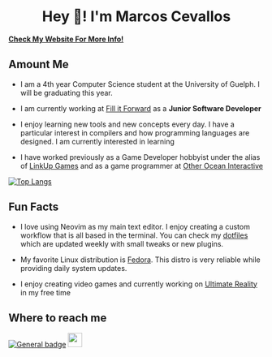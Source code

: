 <h1 align="center"> Hey 👋! I'm Marcos Cevallos</h1>

<!--
**LinkUpGames/LinkUpGames** is a ✨ _special_ ✨ repository because its `README.md` (this file) appears on your GitHub profile.

Here are some ideas to get you started:

- 🔭 I’m currently working on ...
- 🌱 I’m currently learning ...
- 👯 I’m looking to collaborate on ...
- 🤔 I’m looking for help with ...
- 💬 Ask me about ...
- 📫 How to reach me: ...
- 😄 Pronouns: ...
- ⚡ Fun fact: ...
-->

**[Check My Website For More Info!](https://linkupgames.github.io/portfolio/)**

## Amount Me

* I am a 4th year Computer Science student at the University of Guelph. I will be graduating this year.

* I am currently working at [Fill it Forward](https://fillitforward.com/about/) as a **Junior Software Developer**

* I enjoy learning new tools and new concepts every day. I have a particular interest in compilers and how programming languages are designed. I am currently interested in learning

* I have worked previously as a Game Developer hobbyist under the alias of [LinkUp Games](https://www.linkupgames.com/) and as a game programmer at [Other Ocean Interactive](https://projectwinter.co/)

[![Top Langs](https://github-readme-stats.vercel.app/api/top-langs/?username=LinkUpGames&layout=compact&theme=dracula)](https://github.com/anuraghazra/github-readme-stats)

## Fun Facts

* I love using Neovim as my main text editor. I enjoy creating a custom workflow that is all based in the terminal. You can check my [dotfiles](https://github.com/LinkUpGames/dotfiles) which are updated weekly with small tweaks or new plugins.

* My favorite Linux distribution is [Fedora](https://fedoraproject.org/). This distro is very reliable while providing daily system updates.

* I enjoy creating video games and currently working on [Ultimate Reality](https://gamejolt.com/games/ultimatereality/406940) in my free time

## Where to reach me

[![General badge](https://img.shields.io/badge/Gmail-D14836?style=for-the-badge&logo=gmail&logoColor=white)](mailto:mjcevallos007@gmail.com)
<a href="https://www.linkedin.com/in/marcos-cevallos-lug/" target="_blank">
  <img height="28" src="https://img.shields.io/badge/LinkedIn-0077B5?style=for-the-badge&logo=linkedin&logoColor=white" />
</a>
